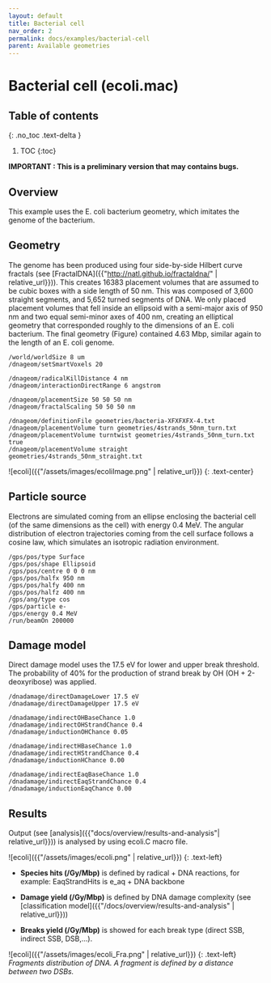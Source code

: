 ```yaml
---
layout: default
title: Bacterial cell
nav_order: 2
permalink: docs/examples/bacterial-cell
parent: Available geometries
---
```


# Bacterial cell (ecoli.mac)

## Table of contents
{: .no_toc .text-delta }

1. TOC
{:toc}

**IMPORTANT : This is a preliminary version that may contains bugs.**

## Overview
This example uses the E. coli bacterium geometry, which imitates the genome of the bacterium.

## Geometry
The genome has been produced using four side-by-side Hilbert curve fractals (see [FractalDNA]({{"http://natl.github.io/fractaldna/" | relative_url}})). This creates 16383 placement volumes that are assumed to be cubic boxes with a side length of 50 nm. This was composed of 3,600 straight segments, and 5,652 turned segments of DNA. We only placed placement volumes that fell inside an ellipsoid with a semi-major axis of 950 nm and two equal semi-minor axes of 400 nm, creating an elliptical geometry that corresponded roughly to the dimensions of an E. coli bacterium. The final geometry (Figure) contained 4.63 Mbp, similar again to the length of an E. coli genome. 


```
/world/worldSize 8 um
/dnageom/setSmartVoxels 20

/dnageom/radicalKillDistance 4 nm
/dnageom/interactionDirectRange 6 angstrom

/dnageom/placementSize 50 50 50 nm
/dnageom/fractalScaling 50 50 50 nm

/dnageom/definitionFile geometries/bacteria-XFXFXFX-4.txt
/dnageom/placementVolume turn geometries/4strands_50nm_turn.txt
/dnageom/placementVolume turntwist geometries/4strands_50nm_turn.txt true
/dnageom/placementVolume straight geometries/4strands_50nm_straight.txt
```

![ecoli]({{"/assets/images/ecoliImage.png" | relative_url}})
{: .text-center}

## Particle source
Electrons are simulated coming from an ellipse enclosing the bacterial cell (of the same dimensions as the cell) with energy 0.4 MeV. The angular distribution of electron trajectories coming from the cell surface follows a cosine law, which simulates an isotropic radiation environment.
```
/gps/pos/type Surface
/gps/pos/shape Ellipsoid
/gps/pos/centre 0 0 0 nm
/gps/pos/halfx 950 nm
/gps/pos/halfy 400 nm
/gps/pos/halfz 400 nm
/gps/ang/type cos
/gps/particle e-
/gps/energy 0.4 MeV
/run/beamOn 200000
```
## Damage model
Direct damage model uses the 17.5 eV for lower and upper break threshold. The probability of 40% for the production of strand break by OH (OH + 2-deoxyribose) was applied.
```
/dnadamage/directDamageLower 17.5 eV
/dnadamage/directDamageUpper 17.5 eV

/dnadamage/indirectOHBaseChance 1.0
/dnadamage/indirectOHStrandChance 0.4
/dnadamage/inductionOHChance 0.05

/dnadamage/indirectHBaseChance 1.0
/dnadamage/indirectHStrandChance 0.4
/dnadamage/inductionHChance 0.00

/dnadamage/indirectEaqBaseChance 1.0
/dnadamage/indirectEaqStrandChance 0.4
/dnadamage/inductionEaqChance 0.00
```

## Results
Output (see [analysis]({{"docs/overview/results-and-analysis"| relative_url}})) is analysed by using ecoli.C macro file. 

![ecoli]({{"/assets/images/ecoli.png" | relative_url}})
{: .text-left}

- **Species hits (/Gy/Mbp)** is defined by radical + DNA reactions,
for example: EaqStrandHits is e_aq + DNA backbone


- **Damage yield (/Gy/Mbp)** is defined by DNA damage complexity (see [classification model]({{"/docs/overview/results-and-analysis" | relative_url}}))


- **Breaks yield (/Gy/Mbp)** is showed for each break type (direct SSB, indirect SSB, DSB,...).

![ecoli]({{"/assets/images/ecoli_Fra.png" | relative_url}})
{: .text-left}
*Fragments distribution of DNA. A fragment is defined by a distance between two DSBs.*